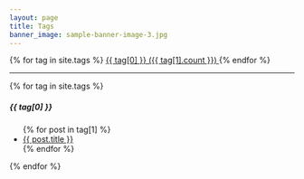 ```yaml
---
layout: page
title: Tags
banner_image: sample-banner-image-3.jpg
---
```


<div>
  <!-- tag cloud -->
  {% for tag in site.tags %}
    <a href="{{ tag[0] | prepend: '/tags/#' | prepend: site.baseurl }}">{{ tag[0] }} ({{ tag[1].count }}) </a>
  {% endfor %}
  <hr>
  
  <!-- tag post -->
  {% for tag in site.tags %} 
    <h5 id="{{ tag[0] }}">{{ tag[0] }}</h5>
    <ul>
    {% for post in tag[1] %} 
      <li><a href="{{ post.url | prepend: site.baseurl }}">{{ post.title }}</a></li>
    {% endfor %}
    </ul>
  {% endfor %}
</div>